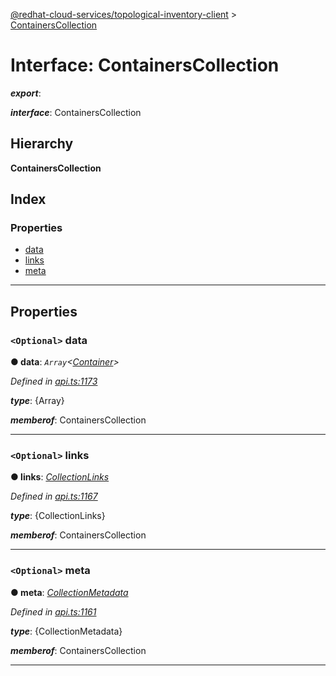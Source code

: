 [@redhat-cloud-services/topological-inventory-client](../README.md) > [ContainersCollection](../interfaces/containerscollection.md)

# Interface: ContainersCollection

*__export__*: 

*__interface__*: ContainersCollection

## Hierarchy

**ContainersCollection**

## Index

### Properties

* [data](containerscollection.md#data)
* [links](containerscollection.md#links)
* [meta](containerscollection.md#meta)

---

## Properties

<a id="data"></a>

### `<Optional>` data

**● data**: *`Array`<[Container](container.md)>*

*Defined in [api.ts:1173](https://github.com/RedHatInsights/javascript-clients/blob/master/packages/topological-inventory/api.ts#L1173)*

*__type__*: {Array}

*__memberof__*: ContainersCollection

___
<a id="links"></a>

### `<Optional>` links

**● links**: *[CollectionLinks](collectionlinks.md)*

*Defined in [api.ts:1167](https://github.com/RedHatInsights/javascript-clients/blob/master/packages/topological-inventory/api.ts#L1167)*

*__type__*: {CollectionLinks}

*__memberof__*: ContainersCollection

___
<a id="meta"></a>

### `<Optional>` meta

**● meta**: *[CollectionMetadata](collectionmetadata.md)*

*Defined in [api.ts:1161](https://github.com/RedHatInsights/javascript-clients/blob/master/packages/topological-inventory/api.ts#L1161)*

*__type__*: {CollectionMetadata}

*__memberof__*: ContainersCollection

___

